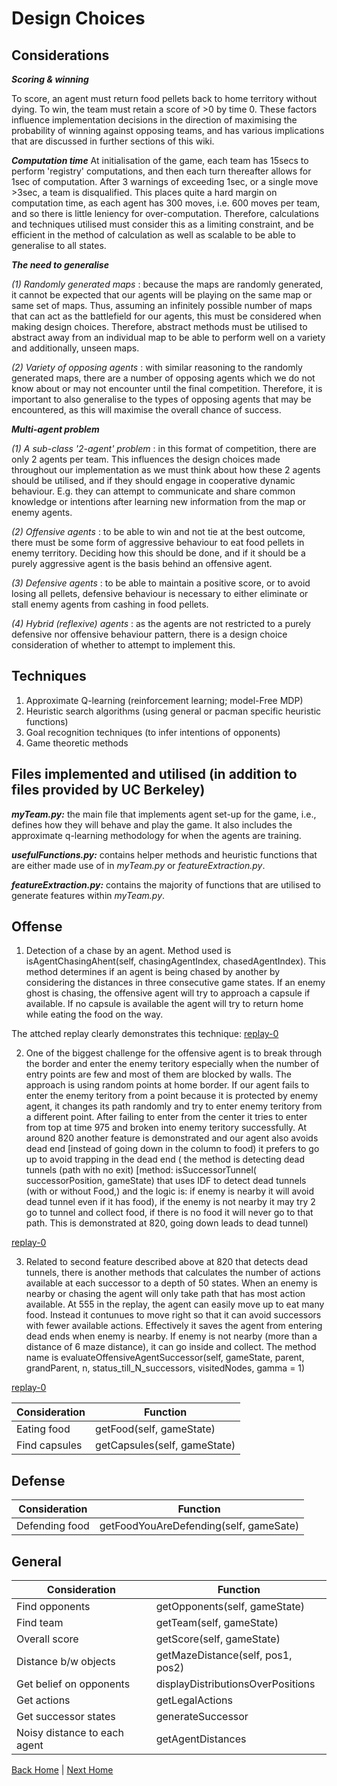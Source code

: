# Design Choices

## Considerations

***Scoring & winning***

To score, an agent must return food pellets back to home territory without dying. To win, the team must retain a score of >0 by time 0. These factors influence implementation decisions in the direction of maximising the probability of winning against opposing teams, and has various implications that are discussed in further sections of this wiki.

***Computation time***
At initialisation of the game, each team has 15secs to perform 'registry' computations, and then each turn thereafter allows for 1sec of computation. After 3 warnings of exceeding 1sec, or a single move >3sec, a team is disqualified. This places quite a hard margin on computation time, as each agent has 300 moves, i.e. 600 moves per team, and so there is little leniency for over-computation. Therefore, calculations and techniques utilised must consider this as a limiting constraint, and be efficient in the method of calculation as well as scalable to be able to generalise to all states.

***The need to generalise***

*(1) Randomly generated maps* : because the maps are randomly generated, it cannot be expected that our agents will be playing on the same map or same set of maps. Thus, assuming an infinitely possible number of maps that can act as the battlefield for our agents, this must be considered when making design choices. Therefore, abstract methods must be utilised to abstract away from an individual map to be able to perform well on a variety and additionally, unseen maps.

*(2) Variety of opposing agents* : with similar reasoning to the randomly generated maps, there are a number of opposing agents which we do not know about or may not encounter until the final competition. Therefore, it is important to also generalise to the types of opposing agents that may be encountered, as this will maximise the overall chance of success. 

***Multi-agent problem***

*(1) A sub-class '2-agent' problem* : in this format of competition, there are only 2 agents per team. This influences the design choices made throughout our implementation as we must think about how these 2 agents should be utilised, and if they should engage in cooperative dynamic behaviour. E.g. they can attempt to communicate and share common knowledge or intentions after learning new information from the map or enemy agents.

*(2) Offensive agents* : to be able to win and not tie at the best outcome, there must be some form of aggressive behaviour to eat food pellets in enemy territory. Deciding how this should be done, and if it should be a purely aggressive agent is the basis behind an offensive agent.

*(3) Defensive agents* : to be able to maintain a positive score, or to avoid losing all pellets, defensive behaviour is necessary to either eliminate or stall enemy agents from cashing in food pellets. 

*(4) Hybrid (reflexive) agents* : as the agents are not restricted to a purely defensive nor offensive behaviour pattern, there is a design choice consideration of whether to attempt to implement this. 

## Techniques

1. Approximate Q-learning (reinforcement learning; model-Free MDP) 
2. Heuristic search algorithms (using general or pacman specific heuristic functions) 
3. Goal recognition techniques (to infer intentions of opponents)
4. Game theoretic methods

## Files implemented and utilised (in addition to files provided by UC Berkeley)

***myTeam.py:*** the main file that implements agent set-up for the game, i.e., defines how they will behave and play the game. It also includes the approximate q-learning methodology for when the agents are training.

***usefulFunctions.py:*** contains helper methods and heuristic functions that are either made use of in *myTeam.py* or *featureExtraction.py*. 

***featureExtraction.py:*** contains the majority of functions that are utilised to generate features within *myTeam.py*.


## Offense

1. Detection of a chase by an agent. Method used is isAgentChasingAhent(self, chasingAgentIndex, chasedAgentIndex). This method determines if an agent is being chased by another by considering the distances in three consecutive game states. If an enemy ghost is chasing, the offensive agent will try to approach a capsule if available. If no capsule is available the agent will try to return home while eating the food on the way.

The attched replay clearly demonstrates this technique:
[replay-0](uploads/bcab2c8cd615255eaea034f5e7450f2d/replay-0)

2. One of the biggest challenge for the offensive agent is to break through the border and enter the enemy teritory especially when the number of entry points are few and most of them are blocked by walls. The approach is using random points at home border. If our agent fails to enter the enemy teritory from a point because it is protected by enemy agent, it changes its path randomly and try to enter enemy teritory from a different point. After failing to enter from the center it tries to enter from top at time 975 and broken into enemy teritory successfully. At around 820 another feature is demonstrated and  our agent also avoids dead end [instead of going down in the column to food) it prefers to go up to avoid trapping in the dead end ( the method is detecting dead tunnels (path with no exit) [method: isSuccessorTunnel( successorPosition, gameState) that uses IDF to detect dead tunnels (with or without Food,) and the logic is: if enemy is nearby it will avoid dead tunnel  even if it has food), if the enemy is not nearby it may try 2 go to tunnel and collect food, if there is no food it will never go to that path. This is demonstrated at 820, going down leads to dead tunnel) 

[replay-0](uploads/9aede4c576242d0caa997bec838c983e/replay-0)

3. Related to second feature described above at 820 that detects dead tunnels, there is another methods that calculates the number of actions available at each successor to a depth of 50 states. When an enemy is nearby or chasing the agent will only take path that has most action available. At 555 in the replay, the agent can easily move up to eat many food. Instead it contunues to move right so that it can avoid successors with fewer available actions. Effectively it saves the agent from entering dead ends when enemy is nearby. If enemy is not nearby (more than a distance of 6 maze distance), it can go inside and collect. The method name is evaluateOffensiveAgentSuccessor(self, gameState, parent, grandParent,
                                      n, status_till_N_successors, visitedNodes, gamma = 1)

[replay-0](uploads/afdc74ae6a0c5f3507ad457115d479c1/replay-0)


| Consideration | Function                   |
| ------------- | -------------------------- |
| Eating food   | getFood(self, gameState)   |  
| Find capsules | getCapsules(self, gameState)|

## Defense

| Consideration | Function                                  |
| ------------- | ----------------------------------------- |
| Defending food| getFoodYouAreDefending(self, gameSate)    |

## General

| Consideration | Function                                  |
| ------------- | ----------------------------------------- |
| Find opponents| getOpponents(self, gameState)             |
| Find team     | getTeam(self, gameState)                  |
| Overall score | getScore(self, gameState)                 |
| Distance b/w objects | getMazeDistance(self, pos1, pos2)  |
| Get belief on opponents | displayDistributionsOverPositions |
| Get actions | getLegalActions |
| Get successor states | generateSuccessor |
| Noisy distance to each agent | getAgentDistances |

[Back Home](/home) | [Next Home](/2_1_approach)